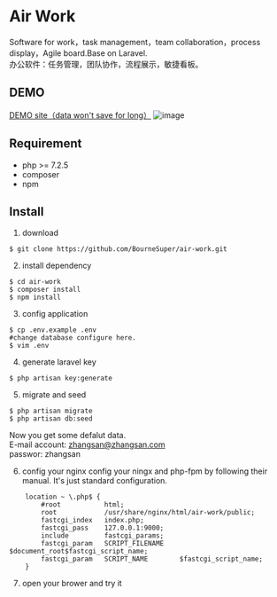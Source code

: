 # Air Work
Software for work，task management，team collaboration，process display，Agile board.Base on Laravel.<br/>
办公软件：任务管理，团队协作，流程展示，敏捷看板。

## DEMO
[DEMO site（data won't save for long）](http://ec2-18-166-11-79.ap-east-1.compute.amazonaws.com/ "Air Work（data won't save for long）")
![image](https://github.com/BourneSuper/air-work/blob/master/README.gif)

## Requirement
- php >= 7.2.5
- composer
- npm

## Install
1. download
```shell
$ git clone https://github.com/BourneSuper/air-work.git
```
2. install dependency
```shell
$ cd air-work
$ composer install
$ npm install
```
3. config application
```shell
$ cp .env.example .env
#change database configure here.
$ vim .env 
```
4. generate laravel key
```shell
$ php artisan key:generate
```
5. migrate and seed
```shell
$ php artisan migrate
$ php artisan db:seed
```
Now you get some defalut data. <br/>
E-mail account: zhangsan@zhangsan.com <br/>
passwor: zhangsan

6. config your nginx
config your ningx and php-fpm by following their manual. It's just standard configuration.
```shell
    location ~ \.php$ {
        #root           html;
        root            /usr/share/nginx/html/air-work/public;
        fastcgi_index   index.php;
        fastcgi_pass    127.0.0.1:9000;
        include         fastcgi_params;
        fastcgi_param   SCRIPT_FILENAME    $document_root$fastcgi_script_name;
        fastcgi_param   SCRIPT_NAME        $fastcgi_script_name;
    }
```
7. open your brower and try it



